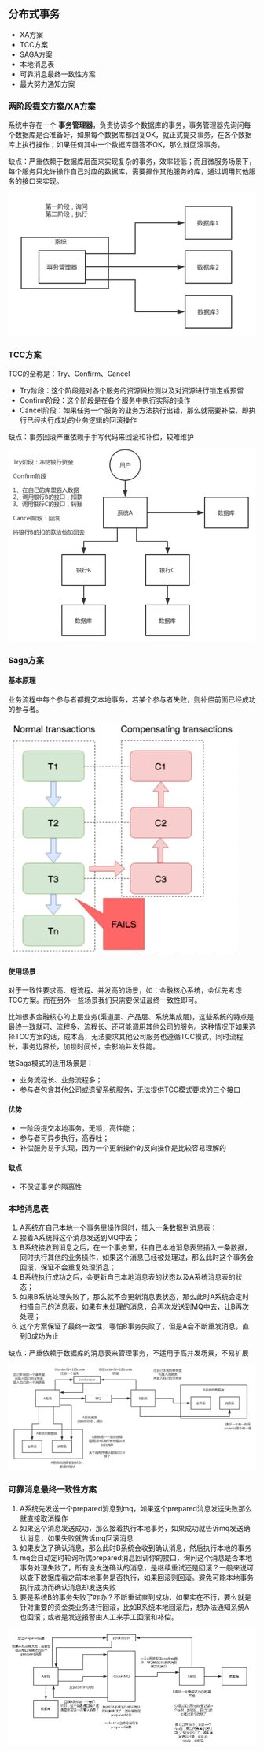 ## 分布式事务

+ XA方案
+ TCC方案
+ SAGA方案
+ 本地消息表
+ 可靠消息最终一致性方案
+ 最大努力通知方案

### 两阶段提交方案/XA方案

系统中存在一个 **事务管理器**，负责协调多个数据库的事务，事务管理器先询问每个数据库是否准备好，如果每个数据库都回复OK，就正式提交事务，在各个数据库上执行操作；如果任何其中一个数据库回答不OK，那么就回滚事务。

缺点：严重依赖于数据库层面来实现复杂的事务，效率较低；而且微服务场景下，每个服务只允许操作自己对应的数据库，需要操作其他服务的库，通过调用其他服务的接口来实现。

![XA两阶段提交](pic\XA两阶段提交)

### TCC方案

TCC的全称是：Try、Confirm、Cancel

+ Try阶段：这个阶段是对各个服务的资源做检测以及对资源进行锁定或预留
+ Confirm阶段：这个阶段是在各个服务中执行实际的操作
+ Cancel阶段：如果任务一个服务的业务方法执行出错，那么就需要补偿，即执行已经执行成功的业务逻辑的回滚操作

缺点：事务回滚严重依赖于手写代码来回滚和补偿，较难维护

![TCC](pic\TCC)

### Saga方案

#### 基本原理

业务流程中每个参与者都提交本地事务，若某个参与者失败，则补偿前面已经成功的参与者。

![Saga](pic\saga.png)

#### 使用场景

对于一致性要求高、短流程、并发高的场景，如：金融核心系统，会优先考虑TCC方案。而在另外一些场景我们只需要保证最终一致性即可。

比如很多金融核心的上层业务(渠道层、产品层、系统集成层)，这些系统的特点是最终一致就可、流程多、流程长、还可能调用其他公司的服务。这种情况下如果选择TCC方案的话，成本高，无法要求其他公司服务也遵循TCC模式，同时流程长，事务边界长，加锁时间长，会影响并发性能。

故Saga模式的适用场景是：

+ 业务流程长、业务流程多；
+ 参与者包含其他公司或遗留系统服务，无法提供TCC模式要求的三个接口

#### 优势

+ 一阶段提交本地事务，无锁，高性能；
+ 参与者可异步执行，高吞吐；
+ 补偿服务易于实现，因为一个更新操作的反向操作是比较容易理解的

#### 缺点

+ 不保证事务的隔离性

### 本地消息表

1. A系统在自己本地一个事务里操作同时，插入一条数据到消息表；
2. 接着A系统将这个消息发送到MQ中去；
3. B系统接收到消息之后，在一个事务里，往自己本地消息表里插入一条数据，同时执行其他的业务操作，如果这个消息已经被处理过，那么此时这个事务会回滚，保证不会重复处理消息；
4. B系统执行成功之后，会更新自己本地消息表的状态以及A系统消息表的状态；
5. 如果B系统处理失败了，那么就不会更新消息表状态，那么此时A系统会定时扫描自己的消息表，如果有未处理的消息，会再次发送到MQ中去，让B再次处理；
6. 这个方案保证了最终一致性，哪怕B事务失败了，但是A会不断重发消息，直到B成功为止

缺点：严重依赖于数据库的消息表来管理事务，不适用于高并发场景，不易扩展

![本地消息表](pic\本地消息表)

### 可靠消息最终一致性方案

1. A系统先发送一个prepared消息到mq，如果这个prepared消息发送失败那么就直接取消操作
2. 如果这个消息发送成功，那么接着执行本地事务，如果成功就告诉mq发送确认消息，如果失败就告诉mq回滚消息
3. 如果发送了确认消息，那么此时B系统会收到确认消息，然后执行本地的事务
4. mq会自动定时轮询所偶prepared消息回调你的接口，询问这个消息是否本地事务处理失败了，所有没发送确认的消息，是继续重试还是回滚？一般来说可以查下数据库看之前本地事务是否执行，如果回滚则回滚。避免可能本地事务执行成功而确认消息却发送失败
5. 要是系统B的事务失败了咋办？不断重试直到成功，如果实在不行，要么就是针对重要的资金类业务进行回滚，比如B系统本地回滚后，想办法通知系统A也回滚；或者是发送报警由人工来手工回滚和补偿。

![可靠消息最终一致性方案](pic\可靠消息最终一致性.png)